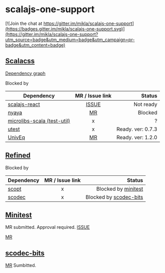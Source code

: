 # scalajs-one-support

[![Join the chat at https://gitter.im/mikla/scalajs-one-support](https://badges.gitter.im/mikla/scalajs-one-support.svg)](https://gitter.im/mikla/scalajs-one-support?utm_source=badge&utm_medium=badge&utm_campaign=pr-badge&utm_content=badge)

## [Scalacss](https://github.com/japgolly/scalacss)

[Dependency graph](https://gist.github.com/mikla/56bb6361fc3a1550cf79bf50387cf3f4)

Blocked by

| Dependency | MR / Issue link | Status |
| ---------- |:---------------:| ------:|
| [scalajs-react](https://github.com/japgolly/scalajs-react)  | [ISSUE](https://github.com/japgolly/scalajs-react/issues/599) | Not ready |
| [nyaya](https://github.com/japgolly/nyaya) | [MR](https://github.com/japgolly/nyaya/pull/77) | Blocked |
| [microlibs-scala (test-util)](https://github.com/japgolly/microlibs-scala) | x | ? | 
| [utest](https://github.com/lihaoyi/utest) | x | Ready. ver: 0.7.3 |
| [UnivEq](https://github.com/japgolly/univeq) | [MR](https://github.com/japgolly/univeq/pull/41) | Ready. ver: 1.2.0 |

## [Refined](https://github.com/fthomas/refined)

Blocked by

| Dependency | MR / Issue link | Status |
| ---------- |:---------------:| ------:|
| [scopt](https://github.com/scopt/scopt) | x | Blocked by [minitest](#minitest) |
| [scodec](https://github.com/scodec/scodec) | x |Blocked by [scodec-bits](#scodec-bits) |


## [Minitest](https://github.com/monix/minitest)
MR submitted. Approval required.
[ISSUE](https://github.com/monix/minitest/issues/43)

[MR](https://github.com/monix/minitest/pull/50)

## [scodec-bits](https://github.com/scodec/scodec-bits)
[MR](https://github.com/scodec/scodec-bits/pull/145) Sumbitted. 
